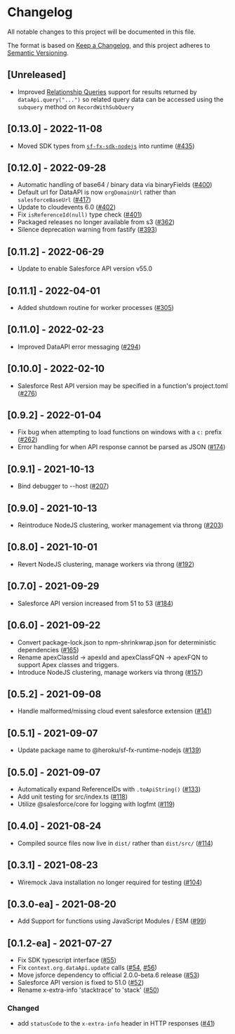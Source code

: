 # Changelog
All notable changes to this project will be documented in this file.

The format is based on [Keep a Changelog](https://keepachangelog.com/en/1.0.0/),
and this project adheres to [Semantic Versioning](https://semver.org/spec/v2.0.0.html).

## [Unreleased]
- Improved [Relationship Queries](https://developer.salesforce.com/docs/atlas.en-us.soql_sosl.meta/soql_sosl/sforce_api_calls_soql_relationships.htm) support for results returned by `dataApi.query("...")`
  so related query data can be accessed using the `subquery` method on `RecordWithSubQuery` 

## [0.13.0] - 2022-11-08
- Moved SDK types from [`sf-fx-sdk-nodejs`](https://github.com/forcedotcom/sf-fx-sdk-nodejs) into runtime ([#435](https://github.com/forcedotcom/sf-fx-runtime-nodejs/pull/435))

## [0.12.0] - 2022-09-28

- Automatic handling of base64 / binary data via binaryFields ([#400](https://github.com/forcedotcom/sf-fx-runtime-nodejs/pull/400))
- Default url for DataAPI is now `orgDomainUrl` rather than `salesforceBaseUrl` ([#417](https://github.com/forcedotcom/sf-fx-runtime-nodejs/pull/417))
- Update to cloudevents 6.0 ([#402](https://github.com/forcedotcom/sf-fx-runtime-nodejs/pull/402))
- Fix `isReferenceId(null)` type check ([#401](https://github.com/forcedotcom/sf-fx-runtime-nodejs/pull/401))
- Packaged releases no longer available from s3 ([#362](https://github.com/forcedotcom/sf-fx-runtime-nodejs/pull/362))
- Silence deprecation warning from fastify ([#393](https://github.com/forcedotcom/sf-fx-runtime-nodejs/pull/393))

## [0.11.2] - 2022-06-29
- Update to enable Salesforce API version v55.0

## [0.11.1] - 2022-04-01

- Added shutdown routine for worker processes ([#305](https://github.com/forcedotcom/sf-fx-runtime-nodejs/pull/305))

## [0.11.0] - 2022-02-23

- Improved DataAPI error messaging ([#294](https://github.com/forcedotcom/sf-fx-runtime-nodejs/pull/294))

## [0.10.0] - 2022-02-10

- Salesforce Rest API version may be specified in a function's project.toml ([#276](https://github.com/forcedotcom/sf-fx-runtime-nodejs/pull/276))

## [0.9.2] - 2022-01-04

- Fix bug when attempting to load functions on windows with a `c:` prefix ([#262](https://github.com/forcedotcom/sf-fx-runtime-nodejs/pull/262))
- Error handling for when API response cannot be parsed as JSON ([#174](https://github.com/forcedotcom/sf-fx-runtime-nodejs/pull/174))

## [0.9.1] - 2021-10-13

- Bind debugger to --host ([#207](https://github.com/forcedotcom/sf-fx-runtime-nodejs/pull/207))

## [0.9.0] - 2021-10-13

- Reintroduce NodeJS clustering, worker management via throng ([#203](https://github.com/forcedotcom/sf-fx-runtime-nodejs/pull/203))

## [0.8.0] - 2021-10-01

- Revert NodeJS clustering, manage workers via throng ([#192](https://github.com/forcedotcom/sf-fx-runtime-nodejs/pull/192))

## [0.7.0] - 2021-09-29

- Salesforce API version increased from 51 to 53 ([#184](https://github.com/forcedotcom/sf-fx-runtime-nodejs/pull/184))

## [0.6.0] - 2021-09-22

- Convert package-lock.json to npm-shrinkwrap.json for deterministic dependencies ([#165](https://github.com/forcedotcom/sf-fx-runtime-nodejs/pull/165))
- Rename apexClassId -> apexId and apexClassFQN -> apexFQN to support Apex classes and triggers.
- Introduce NodeJS clustering, manage workers via throng ([#157](https://github.com/forcedotcom/sf-fx-runtime-nodejs/pull/157))

## [0.5.2] - 2021-09-08

- Handle malformed/missing cloud event salesforce extension ([#141](https://github.com/forcedotcom/sf-fx-runtime-nodejs/pull/141))

## [0.5.1] - 2021-09-07

- Update package name to @heroku/sf-fx-runtime-nodejs ([#139](https://github.com/forcedotcom/sf-fx-runtime-nodejs/pull/139))

## [0.5.0] - 2021-09-07

- Automatically expand ReferenceIDs with `.toApiString()` ([#133](https://github.com/forcedotcom/sf-fx-runtime-nodejs/pull/133))
- Add unit testing for src/index.ts ([#118](https://github.com/forcedotcom/sf-fx-runtime-nodejs/pull/118))
- Utilize @salesforce/core for logging with logfmt ([#119](https://github.com/forcedotcom/sf-fx-runtime-nodejs/pull/119))

## [0.4.0] - 2021-08-24

- Compiled source files now live in `dist/` rather than `dist/src/`
  ([#114](https://github.com/forcedotcom/sf-fx-runtime-nodejs/pull/114))

## [0.3.1] - 2021-08-23
- Wiremock Java installation no longer required for testing ([#104](https://github.com/forcedotcom/sf-fx-runtime-nodejs/pull/104))

## [0.3.0-ea] - 2021-08-20

- Add Support for functions using JavaScript Modules / ESM ([#99](https://github.com/forcedotcom/sf-fx-runtime-nodejs/pull/99))

## [0.1.2-ea] - 2021-07-27

- Fix SDK typescript interface  ([#55](https://github.com/forcedotcom/sf-fx-runtime-nodejs/pull/55))
- Fix `context.org.dataApi.update` calls ([#54](https://github.com/forcedotcom/sf-fx-runtime-nodejs/pull/54), [#56](https://github.com/forcedotcom/sf-fx-runtime-nodejs/pull/56))
- Move jsforce dependency to official 2.0.0-beta.6 release ([#53](https://github.com/forcedotcom/sf-fx-runtime-nodejs/pull/53))
- Salesforce API version is fixed to 51.0 ([#52](https://github.com/forcedotcom/sf-fx-runtime-nodejs/pull/52))
- Rename x-extra-info 'stacktrace' to 'stack' ([#50](https://github.com/forcedotcom/sf-fx-runtime-nodejs/pull/50))

### Changed
- add `statusCode` to the `x-extra-info` header in HTTP responses ([#41](https://github.com/forcedotcom/sf-fx-runtime-nodejs/pull/41))

